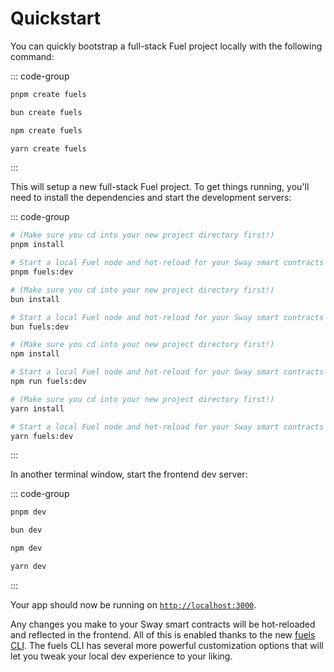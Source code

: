 # Quickstart

You can quickly bootstrap a full-stack Fuel project locally with the following command:

::: code-group

```sh [pnpm]
pnpm create fuels
```

```sh [bun]
bun create fuels
```

```sh [npm]
npm create fuels
```

```sh [yarn]
yarn create fuels
```

:::

This will setup a new full-stack Fuel project. To get things running, you'll need to install the dependencies and start the development servers:

::: code-group

```sh [pnpm]
# (Make sure you cd into your new project directory first!)
pnpm install

# Start a local Fuel node and hot-reload for your Sway smart contracts
pnpm fuels:dev
```

```sh [bun]
# (Make sure you cd into your new project directory first!)
bun install

# Start a local Fuel node and hot-reload for your Sway smart contracts
bun fuels:dev
```

```sh [npm]
# (Make sure you cd into your new project directory first!)
npm install

# Start a local Fuel node and hot-reload for your Sway smart contracts
npm run fuels:dev
```

```sh [yarn]
# (Make sure you cd into your new project directory first!)
yarn install

# Start a local Fuel node and hot-reload for your Sway smart contracts
yarn fuels:dev
```

:::

In another terminal window, start the frontend dev server:

::: code-group

```sh [pnpm]
pnpm dev
```

```sh [bun]
bun dev
```

```sh [npm]
npm dev
```

```sh [yarn]
yarn dev
```

:::

Your app should now be running on [`http://localhost:3000`](http://localhost:3000).

Any changes you make to your Sway smart contracts will be hot-reloaded and reflected in the frontend. All of this is enabled thanks to the new [fuels CLI](../cli/index.md). The fuels CLI has several more powerful customization options that will let you tweak your local dev experience to your liking.
